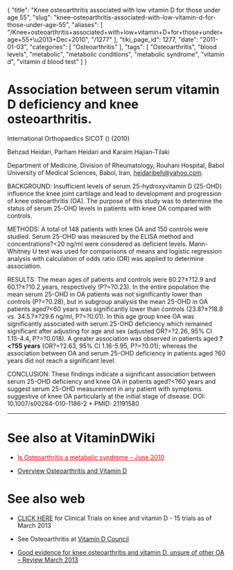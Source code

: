 {
    "title": "Knee osteoarthritis associated with low vitamin D for those under age 55",
    "slug": "knee-osteoarthritis-associated-with-low-vitamin-d-for-those-under-age-55",
    "aliases": [
        "/Knee+osteoarthritis+associated+with+low+vitamin+D+for+those+under+age+55+\u2013+Dec+2010",
        "/1277"
    ],
    "tiki_page_id": 1277,
    "date": "2011-01-03",
    "categories": [
        "Osteoarthritis"
    ],
    "tags": [
        "Osteoarthritis",
        "blood levels",
        "metabolic",
        "metabolic conditions",
        "metabolic syndrome",
        "vitamin d",
        "vitamin d blood test"
    ]
}


# Association between serum vitamin D deficiency and knee osteoarthritis.

International Orthopaedics SICOT () (2010)

Behzad Heidari, Parham Heidari and Karaim Hajian-Tilaki

Department of Medicine, Division of Rheumatology, Rouhani Hospital, Babol University of Medical Sciences, Babol, Iran, heidaribeh@yahoo.com.

BACKGROUND: Insufficient levels of serum 25-hydroxyvitamin D (25-OHD) influence the knee joint cartilage and lead to development and progression of knee osteoarthritis (OA). The purpose of this study was to determine the status of serum 25-OHD levels in patients with knee OA compared with controls. 

METHODS: A total of 148 patients with knee OA and 150 controls were studied. Serum 25-OHD was measured by the ELISA method and concentrations?<20 ng/ml were considered as deficient levels. Mann-Whitney U test was used for comparisons of means and logistic regression analysis with calculation of odds ratio (OR) was applied to determine association. 

RESULTS: The mean ages of patients and controls were 60.2?±?12.9 and 60.1?±?10.2 years, respectively (P?=?0.23). In the entire population the mean serum 25-OHD in OA patients was not significantly lower than controls (P?=?0.28), but in subgroup analysis the mean 25-OHD in OA patients aged?<60 years was significantly lower than controls (23.8?±?18.8 vs. 34.5.?±?29.6 ng/ml, P?=?0.01). In this age group knee OA was significantly associated with serum 25-OHD deficiency which remained significant after adjusting for age and sex (adjusted OR?=?2.26, 95% CI 1.15-4.4, P?=?0.018). A greater association was observed in patients aged **?<?55 years**  (OR?=?2.63, 95% CI 1.16-5.95, P?=?0.01); whereas the association between OA and serum 25-OHD deficiency in patients aged ?60 years did not reach a significant level. 

CONCLUSION: These findings indicate a significant association between serum 25-OHD deficiency and knee OA in patients aged?<?60 years and suggest serum 25-OHD measurement in any patient with symptoms suggestive of knee OA particularly at the initial stage of disease. DOI: 10.1007/s00264-010-1186-2      * PMID: 21191580

- - - - - 

# See also at VitaminDWiki

* <a href="/posts/is-osteoarthritis-a-metabolic-syndrome" style="color: red; text-decoration: underline;" title="This link has an unknown page_id: 540">Is Osteoarthritis a metabolic syndrome – June 2010</a>

* [Overview Osteoarthritis and Vitamin D](/posts/overview-osteoarthritis-and-vitamin-d)

# See also web

* [CLICK HERE](http://clinicaltrials.gov/ct2/results?term=knee+%22vitamin+d%22) for Clinical Trials on knee and vitamin D - 15 trials as of March 2013

* See Osteoarthritis at [Vitamin D Council](http://www.vitamindcouncil.org/researchOsteoarthritis.shtml)

* [Good evidence for knee osteoarthritis and vitamin D, unsure of other OA – Review March 2013](/posts/good-evidence-for-knee-osteoarthritis-and-vitamin-d-unsure-of-other-oa-review)